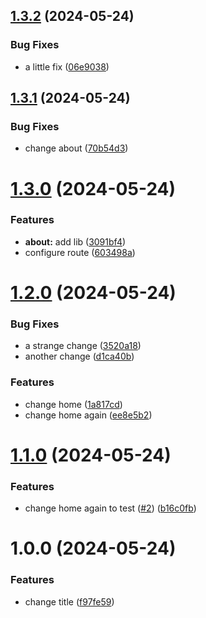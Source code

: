 ## [1.3.2](https://github.com/andrewarosario/nx-semantic-release/compare/nx-semantic-release-v1.3.1...nx-semantic-release-v1.3.2) (2024-05-24)


### Bug Fixes

* a little fix ([06e9038](https://github.com/andrewarosario/nx-semantic-release/commit/06e9038447906daadbc7ea43d843111b51b42b9d))

## [1.3.1](https://github.com/andrewarosario/nx-semantic-release/compare/nx-semantic-release-v1.3.0...nx-semantic-release-v1.3.1) (2024-05-24)


### Bug Fixes

* change about ([70b54d3](https://github.com/andrewarosario/nx-semantic-release/commit/70b54d330096aa73bf2fb2bef56b3c7a355f56cd))

# [1.3.0](https://github.com/andrewarosario/nx-semantic-release/compare/nx-semantic-release-v1.2.0...nx-semantic-release-v1.3.0) (2024-05-24)


### Features

* **about:** add lib ([3091bf4](https://github.com/andrewarosario/nx-semantic-release/commit/3091bf4b9ab29dbecad2a344dd111877ff20b094))
* configure route ([603498a](https://github.com/andrewarosario/nx-semantic-release/commit/603498aa8b5a447a2c553cde106820f458de082a))

# [1.2.0](https://github.com/andrewarosario/nx-semantic-release/compare/nx-semantic-release-v1.1.0...nx-semantic-release-v1.2.0) (2024-05-24)


### Bug Fixes

* a strange change ([3520a18](https://github.com/andrewarosario/nx-semantic-release/commit/3520a1861453f9376486974d0df272f4ac0cd71e))
* another change ([d1ca40b](https://github.com/andrewarosario/nx-semantic-release/commit/d1ca40bc336c04bb87a9622f6c38f8eab569b237))


### Features

* change home ([1a817cd](https://github.com/andrewarosario/nx-semantic-release/commit/1a817cd2f93babaf0400aba209ccf970496895c6))
* change home again ([ee8e5b2](https://github.com/andrewarosario/nx-semantic-release/commit/ee8e5b213b5077c3227cca442efb4cb326588318))

# [1.1.0](https://github.com/andrewarosario/nx-semantic-release/compare/nx-semantic-release-v1.0.0...nx-semantic-release-v1.1.0) (2024-05-24)


### Features

* change home again to test ([#2](https://github.com/andrewarosario/nx-semantic-release/issues/2)) ([b16c0fb](https://github.com/andrewarosario/nx-semantic-release/commit/b16c0fb44201a90eff95b4cf2012d3df5ee45f32))

# 1.0.0 (2024-05-24)


### Features

* change title ([f97fe59](https://github.com/andrewarosario/nx-semantic-release/commit/f97fe5993c26ba7a76d2639d45801770b7113885))
